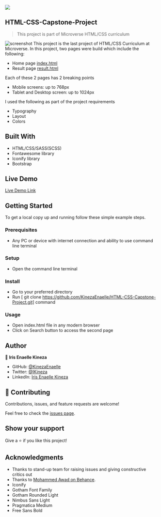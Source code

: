 ![](https://img.shields.io/badge/Microverse-blueviolet)

## HTML-CSS-Capstone-Project

> This project is part of Microverse HTML/CSS curriculum

![screenshot]()
This project is the last project of HTML/CSS Curriculum at Microverse. In this project, two pages were build which include the following:

- Home page [index.html]()
- Result page [result.html]()

Each of these 2 pages has 2 breaking points

- Mobile screens: up to 768px
- Tablet and Desktop screen: up to 1024px

I used the following as part of the project requirements

- Typography
- Layout
- Colors

## Built With

- HTML/CSS/SASS(SCSS)
- Fontawesome library
- Iconify library
- Bootstrap

## Live Demo

[Live Demo Link]()

## Getting Started

To get a local copy up and running follow these simple example steps.

### Prerequisites

- Any PC or device with internet connection and ability to use command line terminal

### Setup

- Open the command line terminal

### Install

- Go to your preferred directory
- Run [ git clone https://github.com/KinezaEnaelle/HTML-CSS-Capstone-Project.git] command

### Usage

- Open index.html file in any modern browser
- Click on Search button to access the second page

## Author

👤 **Iris Enaelle Kineza**

- GitHub: [@KinezaEnaelle](https://github.com/KinezaEnaelle)
- Twitter: [@IKineza](https://twitter.com/IKineza)
- LinkedIn: [Iris Enaelle Kineza](https://www.linkedin.com/in/iris-enaelle-kineza-25a676187/)

## 🤝 Contributing

Contributions, issues, and feature requests are welcome!

Feel free to check the [issues page](https://github.com/KinezaEnaelle/HTML-CSS-Capstone-Project/issues).

## Show your support

Give a ⭐️ if you like this project!

## Acknowledgments

- Thanks to stand-up team for raising issues and giving constructive critics out
- Thanks to [Mohammed Awad on Behance](https://www.behance.net/M_Awad).
- Iconify
- Gotham Font Family
- Gotham Rounded Light
- Nimbus Sans Light
- Pragmatica Medium
- Free Sans Bold
